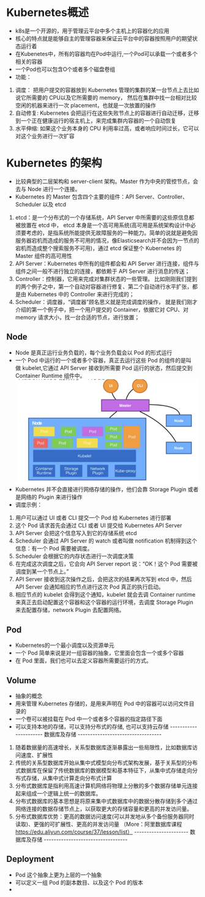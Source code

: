 # Kubernetes概述
* k8s是一个开源的，用于管理云平台中多个主机上的容器化的应用
* 核心的特点就是能够自主的管理容器来保证云平台中的容器按照用户的期望状态运行着
* 在Kubenetes中，所有的容器均在Pod中运行,一个Pod可以承载一个或者多个相关的容器
* 一个Pod也可以包含O个或者多个磁盘卷组
* 功能：
1. 调度： 把用户提交的容器放到 Kubernetes 管理的集群的某一台节点上去比如说它所需要的 CPU以及它所需要的 memory，
然后在集群中找一台相对比较空闲的机器来进行一次 placement，也就是一次放置的操作
2. 自动修复: Kubernetes 会把运行在这些失败节点上的容器进行自动迁移，迁移到一个正在健康运行的宿主机上，来完成集群内容器的一个自动恢复
3. 水平伸缩: 如果这个业务本身的 CPU 利用率过高，或者响应时间过长，它可以对这个业务进行一次扩容

# Kubernetes 的架构
* 比较典型的二层架构和 server-client 架构。Master 作为中央的管控节点，会去与 Node 进行一个连接。
* Kubernetes 的 Master 包含四个主要的组件：API Server、Controller、Scheduler 以及 etcd
1. etcd：是一个分布式的一个存储系统，API Server 中所需要的这些原信息都被放置在 etcd 中，
   etcd 本身是一个高可用系统(高可用是系统架构设计中必须要考虑的，是指系统所能提供无故障服务的一种能力。简单的说就是避免因服务器宕机而造成的服务不可用的情况，像Elasticsearch并不会因为一节点的宕机而造成整个搜索服务不可用)，通过 etcd 保证整个 Kubernetes 的 Master 组件的高可用性
2. API Server：Kubernetes 中所有的组件都会和 API Server 进行连接，组件与组件之间一般不进行独立的连接，都依赖于 API Server 进行消息的传送；
3. Controller：控制器，它用来完成对集群状态的一些管理。
  比如刚刚我们提到的两个例子之中，第一个自动对容器进行修复、第二个自动进行水平扩张，都是由 Kubernetes 中的 Controller 来进行完成的；
4. Scheduler：调度器，“调度器”顾名思义就是完成调度的操作，
  就是我们刚才介绍的第一个例子中，把一个用户提交的 Container，依据它对 CPU、对 memory 请求大小，找一台合适的节点，进行放置；
  
## Node
* Node 是真正运行业务负载的，每个业务负载会以 Pod 的形式运行
* 一个 Pod 中运行的一个或者多个容器，真正去运行这些 Pod 的组件的是叫做 kubelet,它通过 API Server 接收到所需要 Pod 运行的状态，然后提交到Container Runtime 组件中。
![image](https://github.com/surpasslll/Google-Kubernetes-Engine-Class/blob/master/Node.png)
* Kubernetes 并不会直接进行网络存储的操作，他们会靠 Storage Plugin 或者是网络的 Plugin 来进行操作
* 调度示例：
1. 用户可以通过 UI 或者 CLI 提交一个 Pod 给 Kubernetes 进行部署
2. 这个 Pod 请求首先会通过 CLI 或者 UI 提交给 Kubernetes API Server
3. API Server 会把这个信息写入到它的存储系统 etcd
4. Scheduler 会通过 API Server 的 watch 或者叫做 notification 机制得到这个信息：有一个 Pod 需要被调度。
5. Scheduler 会根据它的内存状态进行一次调度决策
6. 在完成这次调度之后，它会向 API Server report 说：“OK！这个 Pod 需要被调度到某一个节点上。”
7. API Server 接收到这次操作之后，会把这次的结果再次写到 etcd 中，然后 API Server 会通知相应的节点进行这次 Pod 真正的执行启动。
8. 相应节点的 kubelet 会得到这个通知，kubelet 就会去调 Container runtime 来真正去启动配置这个容器和这个容器的运行环境，去调度 Storage Plugin 来去配置存储，network Plugin 去配置网络。


## Pod
* Kubernetes的一个最小调度以及资源单元
* 一个 Pod 简单来说是对一组容器的抽象，它里面会包含一个或多个容器
* 在 Pod 里面，我们也可以去定义容器所需要运行的方式。

## Volume
* 抽象的概念
* 用来管理 Kubernetes 存储的，是用来声明在 Pod 中的容器可以访问文件目录的
* 一个卷可以被挂载在 Pod 中一个或者多个容器的指定路径下面
* 可以支持本地的存储，可以支持分布式的存储, 也可以支持云存储 
---------------------- 数据库及存储 ----------------------------------
1. 随着数据量的高速增长，关系型数据库逐渐暴露出一些局限性，比如数据库访问速度、扩展性
2. 传统的关系型数据库开始从集中式模型向分布式架构发展，基于关系型的分布式数据库在保留了传统数据库的数据模型和基本特征下，从集中式存储走向分布式存储，从集中式计算走向分布式计算
3. 分布式数据库是指利用高速计算机网络将物理上分散的多个数据存储单元连接起来组成一个逻辑上统一的数据库。
4. 分布式数据库的基本思想是将原来集中式数据库中的数据分散存储到多个通过网络连接的数据存储节点上，以获取更大的存储容量和更高的并发访问量。
5. 分布式数据库优势：更高的数据访问速度(可以并发地从多个备份服务器同时读取)、更强的可扩展性、更高的并发访问量
（More：阿里数据库课程 https://edu.aliyun.com/course/37/lesson/list）
---------------------- 数据库及存储 ----------------------------------

## Deployment
* Pod 这个抽象上更为上层的一个抽象
* 可以定义一组 Pod 的副本数目、以及这个 Pod 的版本
* 



